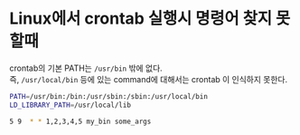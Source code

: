 # Linux에서 crontab 실행시 명령어 찾지 못할때

crontab의 기본 PATH는 ```/usr/bin``` 밖에 없다.  
즉, ```/usr/local/bin``` 등에 있는 command에 대해서는 crontab 이 인식하지 못한다.

```bash
PATH=/usr/bin:/bin:/usr/sbin:/sbin:/usr/local/bin
LD_LIBRARY_PATH=/usr/local/lib

5 9  * * 1,2,3,4,5 my_bin some_args
```